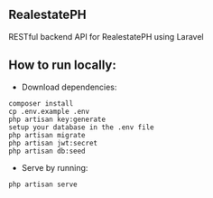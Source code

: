 ## RealestatePH

RESTful backend API for RealestatePH using Laravel

## How to run locally:

- Download dependencies:
```
composer install
cp .env.example .env
php artisan key:generate
setup your database in the .env file
php artisan migrate
php artisan jwt:secret
php artisan db:seed
```

- Serve by running:
```
php artisan serve
```
    